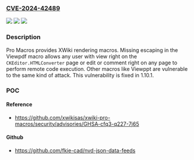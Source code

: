 ### [CVE-2024-42489](https://cve.mitre.org/cgi-bin/cvename.cgi?name=CVE-2024-42489)
![](https://img.shields.io/static/v1?label=Product&message=xwiki-pro-macros&color=blue)
![](https://img.shields.io/static/v1?label=Version&message=%3D%20%3E%3D%201.0%2C%20%3C%201.10.1%20&color=brighgreen)
![](https://img.shields.io/static/v1?label=Vulnerability&message=CWE-74%3A%20Improper%20Neutralization%20of%20Special%20Elements%20in%20Output%20Used%20by%20a%20Downstream%20Component%20('Injection')&color=brighgreen)

### Description

Pro Macros provides XWiki rendering macros. Missing escaping in the Viewpdf macro allows any user with view right on the `CKEditor.HTMLConverter` page or edit or comment right on any page to perform remote code execution. Other macros like Viewppt are vulnerable to the same kind of attack. This vulnerability is fixed in 1.10.1.

### POC

#### Reference
- https://github.com/xwikisas/xwiki-pro-macros/security/advisories/GHSA-cfq3-q227-7j65

#### Github
- https://github.com/fkie-cad/nvd-json-data-feeds

